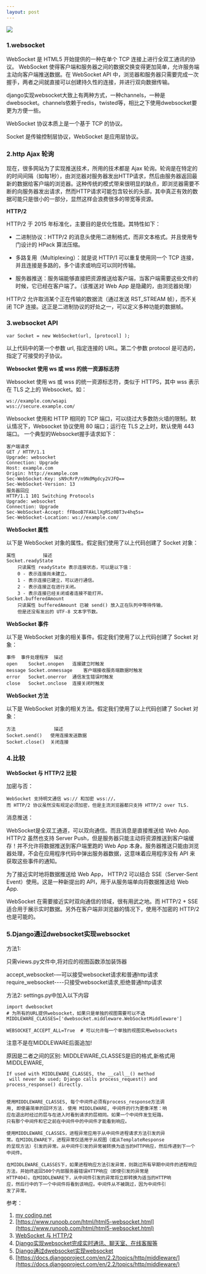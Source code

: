 ```yaml
---
layout: post
---
```


![](https://www.runoob.com/wp-content/uploads/2016/03/ws.png)

### 1.websocket

WebSocket 是 HTML5 开始提供的一种在单个 TCP 连接上进行全双工通讯的协议。
WebSocket 使得客户端和服务器之间的数据交换变得更加简单，允许服务端主动向客户端推送数据。在 WebSocket API 中，浏览器和服务器只需要完成一次握手，两者之间就直接可以创建持久性的连接，并进行双向数据传输。

django实现websocket大致上有两种方式，一种channels，一种是dwebsocket。channels依赖于redis，twisted等，相比之下使用dwebsocket要更为方便一些。

WebSocket 协议本质上是一个基于 TCP 的协议。

Socket 是传输控制层协议，WebSocket 是应用层协议。

### 2.http Ajax 轮询

现在，很多网站为了实现推送技术，所用的技术都是 Ajax 轮询。轮询是在特定的的时间间隔（如每1秒），由浏览器对服务器发出HTTP请求，然后由服务器返回最新的数据给客户端的浏览器。这种传统的模式带来很明显的缺点，即浏览器需要不断的向服务器发出请求，然而HTTP请求可能包含较长的头部，其中真正有效的数据可能只是很小的一部分，显然这样会浪费很多的带宽等资源。

**HTTP/2**

HTTP/2 于 2015 年标准化，主要目的是优化性能。其特性如下：

+ 二进制协议：HTTP/2 的消息头使用二进制格式，而非文本格式。并且使用专门设计的 HPack 算法压缩。

+ 多路复用（Multiplexing）：就是说 HTTP/1 可以重复使用同一个 TCP 连接，并且连接是多路的，多个请求或响应可以同时传输。

+ 服务器推送：服务端能够直接把资源推送给客户端，当客户端需要这些文件的时候，它已经在客户端了。（该推送对 Web App 是隐藏的，由浏览器处理）

HTTP/2 允许取消某个正在传输的数据流（通过发送 RST_STREAM 帧），而不关闭 TCP 连接。这正是二进制协议的好处之一，可以定义多种功能的数据帧。

### 3.websocket API

	var Socket = new WebSocket(url, [protocol] );

以上代码中的第一个参数 url, 指定连接的 URL。第二个参数 protocol 是可选的，指定了可接受的子协议。

**Websocket 使用 ws 或 wss 的统一资源标志符**

Websocket 使用 ws 或 wss 的统一资源标志符，类似于 HTTPS，其中 wss 表示在 TLS 之上的 Websocket。如：

	ws://example.com/wsapi
	wss://secure.example.com/
Websocket 使用和 HTTP 相同的 TCP 端口，可以绕过大多数防火墙的限制。默认情况下，Websocket 协议使用 80 端口；运行在 TLS 之上时，默认使用 443 端口。
一个典型的Websocket握手请求如下：

	客户端请求
	GET / HTTP/1.1
	Upgrade: websocket
	Connection: Upgrade
	Host: example.com
	Origin: http://example.com
	Sec-WebSocket-Key: sN9cRrP/n9NdMgdcy2VJFQ==
	Sec-WebSocket-Version: 13
	服务器回应
	HTTP/1.1 101 Switching Protocols
	Upgrade: websocket
	Connection: Upgrade
	Sec-WebSocket-Accept: fFBooB7FAkLlXgRSz0BT3v4hq5s=
	Sec-WebSocket-Location: ws://example.com/


**WebSocket 属性**

以下是 WebSocket 对象的属性。假定我们使用了以上代码创建了 Socket 对象：

	属性			描述
	Socket.readyState	
		只读属性 readyState 表示连接状态，可以是以下值：
		0 - 表示连接尚未建立。
		1 - 表示连接已建立，可以进行通信。
		2 - 表示连接正在进行关闭。
		3 - 表示连接已经关闭或者连接不能打开。
	Socket.bufferedAmount	
		只读属性 bufferedAmount 已被 send() 放入正在队列中等待传输，
		但是还没有发出的 UTF-8 文本字节数。

**WebSocket 事件**

以下是 WebSocket 对象的相关事件。假定我们使用了以上代码创建了 Socket 对象：

	事件	事件处理程序	描述
	open	Socket.onopen	连接建立时触发
	message	Socket.onmessage	客户端接收服务端数据时触发
	error	Socket.onerror	通信发生错误时触发
	close	Socket.onclose	连接关闭时触发

**WebSocket 方法**

以下是 WebSocket 对象的相关方法。假定我们使用了以上代码创建了 Socket 对象：

	方法				描述
	Socket.send()	使用连接发送数据	
	Socket.close()	关闭连接
	
### 4.比较
**WebSocket 与 HTTP/2 比较**

加密与否：

	WebSocket 支持明文通信 ws:// 和加密 wss://，
	而 HTTP/2 协议虽然没有规定必须加密，但是主流浏览器都只支持 HTTP/2 over TLS.

消息推送：

WebSocket是全双工通道，可以双向通信。而且消息是直接推送给 Web App.
HTTP/2 虽然也支持 Server Push，但是服务器只能主动将资源推送到客户端缓存！并不允许将数据推送到客户端里跑的 Web App 本身。服务器推送只能由浏览器处理，不会在应用程序代码中弹出服务器数据，这意味着应用程序没有 API 来获取这些事件的通知。

为了接近实时地将数据推送给 Web App， HTTP/2 可以结合 SSE（Server-Sent Event）使用。这是一种新提出的 API，用于从服务端单向将数据推送给 Web App.

WebSocket 在需要接近实时双向通信的领域，很有用武之地。而 HTTP/2 + SSE 适合用于展示实时数据。另外在客户端非浏览器的情况下，使用不加密的 HTTP/2 也是可能的。


### 5.Django通过dwebsocket实现websocket

方法1:

只需views.py文件中,将对应的视图函数添加装饰器

accept_websocket-—可以接受websocket请求和普通http请求
require_websocket----只接受websocket请求,拒绝普通http请求


方法2:
settings.py中加入以下内容

	import dwebsocket
	# 为所有的URL提供websocket，如果只是单独的视图需要可以不选
	MIDDLEWARE_CLASSES=['dwebsocket.middleware.WebSocketMiddleware']
	
	WEBSOCKET_ACCEPT_ALL=True  # 可以允许每一个单独的视图实用websockets

注意不是在MIDDLEWARE后面追加!

原因是二者之间的区别: MIDDLEWARE_CLASSES是旧的格式,新格式用 MIDDLEWARE, 

	If used with MIDDLEWARE_CLASSES, the __call__() method
	 will never be used; Django calls process_request() and 
	process_response() directly.

	
	使用MIDDLEWARE_CLASSES, 每个中间件必须有process_response方法调
	用, 即使最简单的回环方法. 使用 MIDDLEWARE, 中间件的行为更像洋葱：响
	应在退出时经过的层与在进入时看到请求的层相同。如果一个中间件发生短路，
	只有那个中间件和它之前在中间件中的中间件才能看到响应。
	
	使用MIDDLEWARE_CLASSES，进程异常应用于从中间件进程请求方法引发的异
	常。在MIDDLEWARE下，进程异常仅适用于从视图（或从TemplateResponse
	的呈现方法）引发的异常。从中间件引发的异常被转换为适当的HTTP响应，然后传递到下一个中间件。

	在MIDDLEWARE_CLASSES下，如果进程响应方法引发异常，则跳过所有早期中间件的进程响应
	方法，并始终返回500个内部服务器错误HTTP响应（即使引发的异常是
	HTTP404）。在MIDDLEWARE下，从中间件引发的异常将立即转换为适当的HTTP响
	应，然后行中的下一个中间件将看到该响应。中间件从不被跳过，因为中间件引
	发了异常。

参考：

1. [my coding.net](http://zhwa3232.coding.me/baibingqianlan.github.io/)
2. [https://www.runoob.com/html/html5-websocket.html](https://www.runoob.com/html/html5-websocket.html)
3. [WebSocket 与 HTTP/2](https://www.cnblogs.com/kirito-c/p/10360309.html)
4. [Django实现websocket完成实时通讯、聊天室、在线客服等](https://www.cnblogs.com/sui776265233/p/10176275.html)
5. [Django通过dwebsocket实现websocket](https://blog.csdn.net/weixin_39726347/article/details/88045752)
6. [https://docs.djangoproject.com/en/2.2/topics/http/middleware/](https://docs.djangoproject.com/en/2.2/topics/http/middleware/)


